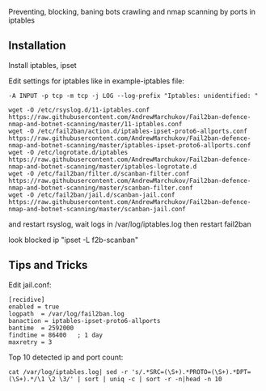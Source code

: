Preventing, blocking, baning bots crawling and nmap scanning by ports in iptables

## Installation

Install iptables, ipset

Edit settings for iptables like in example-iptables file:
```
-A INPUT -p tcp -m tcp -j LOG --log-prefix "Iptables: unidentified: "
```
```
wget -O /etc/rsyslog.d/11-iptables.conf https://raw.githubusercontent.com/AndrewMarchukov/Fail2ban-defence-nmap-and-botnet-scanning/master/11-iptables.conf
wget -O /etc/fail2ban/action.d/iptables-ipset-proto6-allports.conf https://raw.githubusercontent.com/AndrewMarchukov/Fail2ban-defence-nmap-and-botnet-scanning/master/iptables-ipset-proto6-allports.conf
wget -O /etc/logrotate.d/iptables https://raw.githubusercontent.com/AndrewMarchukov/Fail2ban-defence-nmap-and-botnet-scanning/master/iptables-logrotate.d
wget -O /etc/fail2ban/filter.d/scanban-filter.conf https://raw.githubusercontent.com/AndrewMarchukov/Fail2ban-defence-nmap-and-botnet-scanning/master/scanban-filter.conf
wget -O /etc/fail2ban/jail.d/scanban-jail.conf https://raw.githubusercontent.com/AndrewMarchukov/Fail2ban-defence-nmap-and-botnet-scanning/master/scanban-jail.conf
```
and restart rsyslog, wait logs in /var/log/iptables.log then restart fail2ban

look blocked ip "ipset -L f2b-scanban"

## Tips and Tricks
Edit jail.conf:
```
[recidive]
enabled = true
logpath  = /var/log/fail2ban.log
banaction = iptables-ipset-proto6-allports
bantime  = 2592000
findtime = 86400   ; 1 day
maxretry = 3
```
Top 10 detected ip and port count:
```
cat /var/log/iptables.log| sed -r 's/.*SRC=(\S+).*PROTO=(\S+).*DPT=(\S+).*/\1 \2 \3/' | sort | uniq -c | sort -r -n|head -n 10
```
